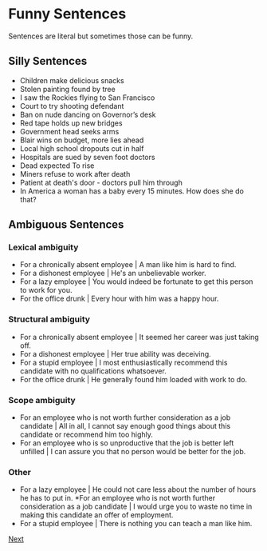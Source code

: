 # Funny Sentences

Sentences are literal but sometimes those can be funny.

## Silly Sentences

* Children make delicious snacks
* Stolen painting found by tree
* I saw the Rockies flying to San Francisco
* Court to try shooting defendant
* Ban on nude dancing on Governor’s desk
* Red tape holds up new bridges
* Government head seeks arms
* Blair wins on budget, more lies ahead
* Local high school dropouts cut in half
* Hospitals are sued by seven foot doctors
* Dead expected To rise
* Miners refuse to work after death
* Patient at death's door - doctors pull him through
* In America a woman has a baby every 15 minutes. How does she do that?

## Ambiguous Sentences 

### Lexical ambiguity

* For a chronically absent employee | A man like him is hard to find.
* For a dishonest employee | He's an unbelievable worker.
* For a lazy employee | You would indeed be fortunate to get this person to work for you.
* For the office drunk | Every hour with him was a happy hour.

### Structural ambiguity

* For a chronically absent employee | It seemed her career was just taking off.
* For a dishonest employee | Her true ability was deceiving.
* For a stupid employee | I most enthusiastically recommend this candidate with no qualifications whatsoever.
* For the office drunk | He generally found him loaded with work to do.

### Scope ambiguity

* For an employee who is not worth further consideration as a job candidate | All in all, I cannot say enough good things about this candidate or recommend him too highly.
* For an employee who is so unproductive that the job is better left unfilled | I can assure you that no person would be better for the job.

### Other

* For a lazy employee | He could not care less about the number of hours he has to put in.
*For an employee who is not worth further consideration as a job candidate | I would urge you to waste no time in making this candidate an offer of employment.
* For a stupid employee | There is nothing you can teach a man like him.

[Next](01_05_why_nlp_is_hard.md)